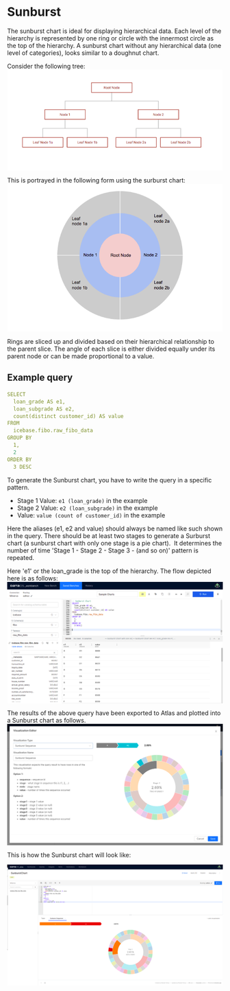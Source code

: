 # **Sunburst**

The sunburst chart is ideal for displaying hierarchical data. Each level of the hierarchy is represented by one ring or circle with the innermost circle as the top of the hierarchy. A sunburst chart without any hierarchical data (one level of categories), looks similar to a doughnut chart.

Consider the following tree:
<img src="Sunburst/atlas-sunburst-tree.png" 
        alt="atlas-sunburst-tree.png"
        style="display: block; margin: auto" />

This is portrayed in the following form using the surburst chart:
<img src="Sunburst/atlas-sunburst-tree-2.png" 
        alt="atlas-sunburst-tree-2.png"
        style="display: block; margin: auto" />

Rings are sliced up and divided based on their hierarchical relationship to the parent slice. The angle of each slice is either divided equally under its parent node or can be made proportional to a value.

## **Example query**

```yaml
SELECT
  loan_grade AS e1,
  loan_subgrade AS e2,
  count(distinct customer_id) AS value
FROM
  icebase.fibo.raw_fibo_data
GROUP BY
  1,
  2
ORDER BY
  3 DESC
```

To generate the Sunburst chart, you have to write the query in a specific pattern.

- Stage 1 Value: `e1 (loan_grade)` in the example
- Stage 2 Value: `e2 (loan_subgrade)` in the example
- Value: `value (count of customer_id)` in the example

Here the aliases (e1, e2 and value) should always be named like such shown in the query. There should be at least two stages to generate a Surburst chart (a sunburst chart with only one stage is a pie chart).  It determines the number of time 'Stage 1 - Stage 2 - Stage 3 - (and so on)' pattern is repeated.

Here 'e1' or the loan_grade is the top of the hierarchy. The flow depicted here is as follows:
<img src="Sunburst/atlas-sunburst-wb.png" 
        alt="atlas-sunburst-wb.png"
        style="display: block; margin: auto" />

The results of the above query have been exported to Atlas and plotted into a Sunburst chart as follows.
<img src="Sunburst/atlas-sunburst-editing.png" 
        alt="atlas-sunburst-editing.png"
        style="display: block; margin: auto" />

This is how the Sunburst chart will look like:

<img src="Sunburst/atlas-sunburst-visualization.png" 
        alt="atlas-sunburst-visualization.png"
        style="display: block; margin: auto" />